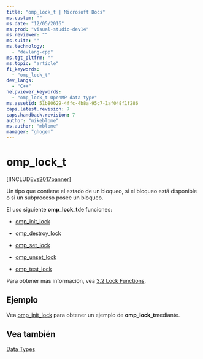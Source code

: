 ```yaml
---
title: "omp_lock_t | Microsoft Docs"
ms.custom: ""
ms.date: "12/05/2016"
ms.prod: "visual-studio-dev14"
ms.reviewer: ""
ms.suite: ""
ms.technology: 
  - "devlang-cpp"
ms.tgt_pltfrm: ""
ms.topic: "article"
f1_keywords: 
  - "omp_lock_t"
dev_langs: 
  - "C++"
helpviewer_keywords: 
  - "omp_lock_t OpenMP data type"
ms.assetid: 51b80629-4ffc-4b8a-95c7-1af048f1f286
caps.latest.revision: 7
caps.handback.revision: 7
author: "mikeblome"
ms.author: "mblome"
manager: "ghogen"
---
```

# omp_lock_t
[!INCLUDE[vs2017banner](../../../assembler/inline/includes/vs2017banner.md)]

Un tipo que contiene el estado de un bloqueo, si el bloqueo está disponible o si un subproceso posee un bloqueo.  
  
 El uso siguiente **omp\_lock\_t**de funciones:  
  
-   [omp\_init\_lock](../../../parallel/openmp/reference/omp-init-lock.md)  
  
-   [omp\_destroy\_lock](../../../parallel/openmp/reference/omp-destroy-lock.md)  
  
-   [omp\_set\_lock](../../../parallel/openmp/reference/omp-set-lock.md)  
  
-   [omp\_unset\_lock](../../../parallel/openmp/reference/omp-unset-lock.md)  
  
-   [omp\_test\_lock](../../../parallel/openmp/reference/omp-test-lock.md)  
  
 Para obtener más información, vea [3.2 Lock Functions](../../../parallel/openmp/3-2-lock-functions.md).  
  
## Ejemplo  
 Vea [omp\_init\_lock](../../../parallel/openmp/reference/omp-init-lock.md) para obtener un ejemplo de **omp\_lock\_t**mediante.  
  
## Vea también  
 [Data Types](../../../parallel/openmp/reference/openmp-data-types.md)